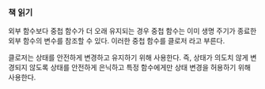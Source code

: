 ### 책 읽기 

외부 함수보다 중첩 함수가 더 오래 유지되는 경우 중첩 함수는 이미 생명 주기가 종료한 외부 함수의 변수를 참조할 수 있다. 
이러한 중첩 함수를 클로저 라고 부른다. 

클로저는 상태를 안전하게 변경하고 유지하기 위해 사용한다. 
즉, 상태가 의도치 않게 변경되지 않도록 상태를 안전하게 은닉하고 특정 함수에게만 상태 변경을 허용하기 위해 사용한다.

